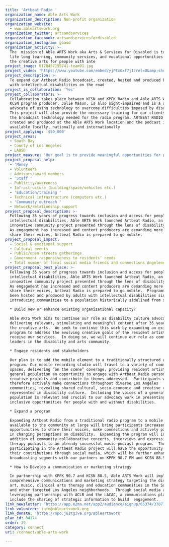 ```yaml
---
title: 'Artbeat Radio '
organization_name: Able Arts Work
organization_description: Non-profit organization
organization_website:
  - www.ableartswork.org
organization_twitter: artsandservices
organization_facebook: artsandservicesfordisabled
organization_instagram: goasd
organization_activity: >-
  The  mission of Able ARTS Work aka Arts & Services for Disabled is to provide
  life long learning, community services, and vocational opportunities through
  the creative arts for people with inte
project_image: 0178457155741-team91.jpg
project_video: 'https://www.youtube.com/embed/yjPtx6xf7jI?rel=0&amp;showinfo=0'
project_description: >-
  To expand our Artbeat Radio broadcast, created, hosted and produced by people
  with intellectual disabilities on the road
project_is_collaboration: 'Yes'
project_collaborators: >-
  Collaboration takes place between KCSN and KPFK Radio and Able ARTS Work. The
  KCSN program producer, Jolie Mason, is also sight-impaired and is a strong
  advocate of using technology to overcome difficulties imposed by disabilities.
  This project will also provide the necessary training for our clients using
  the broadcast technology needed for the radio program. ARTBEAT RADIO is
  created and produced at the Able ARTS Work location and the podcast is
  available locally, nationally and internationally
project_applying: '$50,000'
project_areas:
  - South Bay
  - County of Los Angeles
  - LAUSD
project_measure: "Our goal is to provide meaningful opportunities for people with and without disabilities to engage through the arts.\nOur measures of success:\n1.)\tResident artists with intellectual disabilities attending Able ARTS Work will have increased opportunities to create, host and produce Artbeat Radio content in various communities. \n2.)\tThe Artbeat Radio audience will grow through social media engagement, podcast subscriptions.\n3.)\tGrowing interest in providing inclusive opportunities at events, organizations, corporations, and institutions, as evidenced through connections we can make with community stakeholders."
project_proposal_help:
  - 'Money '
  - Volunteers
  - Advisors/board members
  - 'Staff '
  - Publicity/awareness
  - Infrastructure (building/space/vehicles etc.)
  - 'Education/training '
  - Technical infrastructure (computers etc.)
  - 'Community outreach '
  - Network/relationship support
project_proposal_description: >-
  Following 35 years of progress towards inclusion and access for people with
  intellectual disabilities, Able ARTS Work launched Artbeat Radio, an
  innovative community project presented through the lens of disability culture.
  As engagement has increased and content producers are demanding more access to
  share their voices, Artbeat Radio is prepared to go mobile.
project_proposal_impact:
  - Social & emotional support
  - Cultural events
  - Public/open streets gatherings
  - Government responsiveness to residents’ needs
  - Total number of local social media friends and connections Angelenos have
project_proposal_best_place: >-
  Following 35 years of progress towards inclusion and access for people with
  intellectual disabilities, Able ARTS Work launched Artbeat Radio, an
  innovative community project presented through the lens of disability culture.
  As engagement has increased and content producers are demanding more access to
  share their voices, Artbeat Radio is prepared to go mobile.  Programming has
  been hosted and produced by adults with intellectual disabilities since 2013,
  introducing communities to a population historically sidelined from society. 

  * Build new or enhance existing organizational capacity?

  Able ARTS Work aims to continue our role as disability culture advocates by
  delivering relevant, stimulating and meaningful content after 35 years through
  the creative arts.  We seek to continue this work by expanding an existing
  program to address the evolving creative goals of the resident artists who
  receive our services.  In doing so, we will continue our role as community
  leaders in the disability and arts community.  

  * Engage residents and stakeholders

  Our plan is to add the mobile element to a traditionally structured radio
  program. Our mobile recording studio will travel to a variety of community
  spaces, delivering “on the scene” coverage, providing resident artists and the
  general population an opportunity to engage with Artbeat Radio personalities,
  creative projects and contribute to themes addressed.  Participants will
  therefore actively make connections throughout diverse Los Angeles
  communities, revealing shared cultural, socio-economic and creative voices
  represented in disability culture.  Including the voices of a general
  population is relevant and crucial to our advocacy work in presenting
  inclusive opportunities for people with and without disabilities.

  * Expand a program 

  Expanding Artbeat Radio from a traditional radio program to a mobile program
  available to the community at large will bring participants increased
  opportunities to share their voices, make connections and actively participate
  in changing perceptions on disability.  Expanding the program will include the
  addition of community collaborative concerts, interviews and expressive arts
  therapy podcasts to an already successful music podcast program.  Those
  participating in the Artbeat Radio project will have the opportunity to share
  their contributions through social media, which will be further enhanced by
  broadcasting segments with our partners on KPFK 90.7 FM and KCSN 88.5 FM

  * How to Develop a communication or marketing strategy 

  In partnership with KPFK 90.7 and KCSN 88.5, Able ARTS Work will implement a
  comprehensive communications and marketing strategy targeting the disability,
  art, music, clinical arts therapy and education communities in the South Bay
  and other targeted Los Angeles neighborhoods.  Through social media and
  leveraging partnerships with ACLB and the LACAC, a communications plan will
  include the sharing of strategic information to build  engagement.
link_newsletter: 'https://app.e2ma.net/app2/audience/signup/65374/37877/?v=a'
link_volunteer: info@ableartswork.org
link_donate: 'https://npo.justgive.org/ableartswork'
plan_id: 84174
order: 39
category: connect
uri: /connect/able-arts-work

---
```

